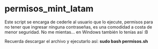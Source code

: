 # permisos_mint_latam
Este script se encarga de cederle al usuario que lo ejecute, permisos para no tener que ingresar ninguna contraseñas, es una comodidad a costa de menor seguridad. No me mientas... en Windows también lo tenías así :B

Recuerda descargar el archivo y ejecutarlo así: **sudo bash permisos.sh**
